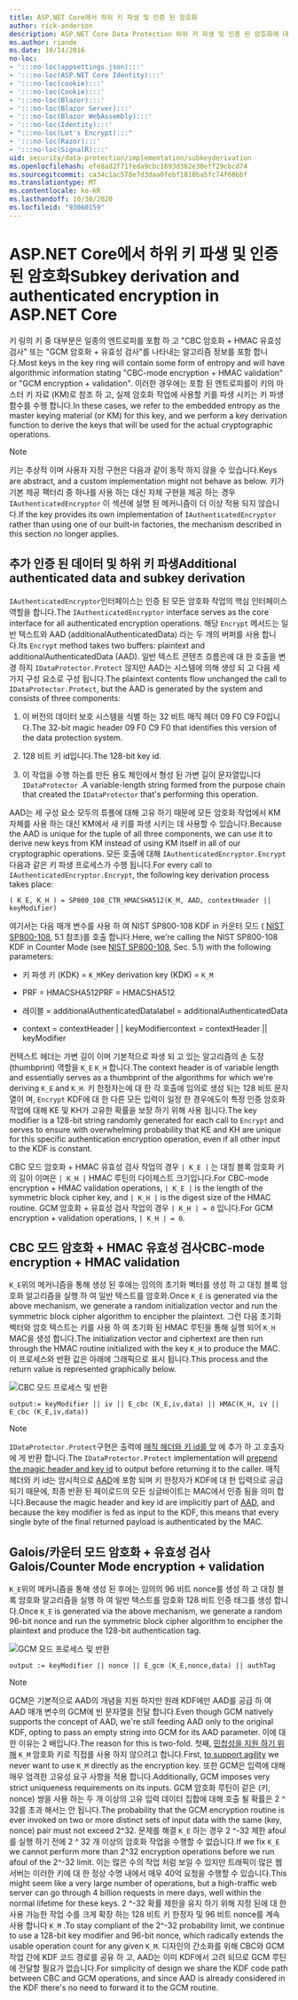 ```yaml
---
title: ASP.NET Core에서 하위 키 파생 및 인증 된 암호화
author: rick-anderson
description: ASP.NET Core Data Protection 하위 키 파생 및 인증 된 암호화에 대 한 구현 세부 정보를 알아봅니다.
ms.author: riande
ms.date: 10/14/2016
no-loc:
- ':::no-loc(appsettings.json):::'
- ':::no-loc(ASP.NET Core Identity):::'
- ':::no-loc(cookie):::'
- ':::no-loc(Cookie):::'
- ':::no-loc(Blazor):::'
- ':::no-loc(Blazor Server):::'
- ':::no-loc(Blazor WebAssembly):::'
- ':::no-loc(Identity):::'
- ":::no-loc(Let's Encrypt):::"
- ':::no-loc(Razor):::'
- ':::no-loc(SignalR):::'
uid: security/data-protection/implementation/subkeyderivation
ms.openlocfilehash: efe8ad2f71feda9cbc1693d362e30eff29cbcd74
ms.sourcegitcommit: ca34c1ac578e7d3daa0febf1810ba5fc74f60bbf
ms.translationtype: MT
ms.contentlocale: ko-KR
ms.lasthandoff: 10/30/2020
ms.locfileid: "93060159"
---
```

# <a name="subkey-derivation-and-authenticated-encryption-in-aspnet-core"></a><span data-ttu-id="de509-103">ASP.NET Core에서 하위 키 파생 및 인증 된 암호화</span><span class="sxs-lookup"><span data-stu-id="de509-103">Subkey derivation and authenticated encryption in ASP.NET Core</span></span>

<a name="data-protection-implementation-subkey-derivation"></a>

<span data-ttu-id="de509-104">키 링의 키 중 대부분은 일종의 엔트로피를 포함 하 고 "CBC 암호화 + HMAC 유효성 검사" 또는 "GCM 암호화 + 유효성 검사"를 나타내는 알고리즘 정보를 포함 합니다.</span><span class="sxs-lookup"><span data-stu-id="de509-104">Most keys in the key ring will contain some form of entropy and will have algorithmic information stating "CBC-mode encryption + HMAC validation" or "GCM encryption + validation".</span></span> <span data-ttu-id="de509-105">이러한 경우에는 포함 된 엔트로피를이 키의 마스터 키 자료 (KM)로 참조 하 고, 실제 암호화 작업에 사용할 키를 파생 시키는 키 파생 함수를 수행 합니다.</span><span class="sxs-lookup"><span data-stu-id="de509-105">In these cases, we refer to the embedded entropy as the master keying material (or KM) for this key, and we perform a key derivation function to derive the keys that will be used for the actual cryptographic operations.</span></span>

> [!NOTE]
> <span data-ttu-id="de509-106">키는 추상적 이며 사용자 지정 구현은 다음과 같이 동작 하지 않을 수 있습니다.</span><span class="sxs-lookup"><span data-stu-id="de509-106">Keys are abstract, and a custom implementation might not behave as below.</span></span> <span data-ttu-id="de509-107">키가 기본 제공 팩터리 중 하나를 사용 하는 대신 자체 구현을 제공 하는 경우 `IAuthenticatedEncryptor` 이 섹션에 설명 된 메커니즘이 더 이상 적용 되지 않습니다.</span><span class="sxs-lookup"><span data-stu-id="de509-107">If the key provides its own implementation of `IAuthenticatedEncryptor` rather than using one of our built-in factories, the mechanism described in this section no longer applies.</span></span>

<a name="data-protection-implementation-subkey-derivation-aad"></a>

## <a name="additional-authenticated-data-and-subkey-derivation"></a><span data-ttu-id="de509-108">추가 인증 된 데이터 및 하위 키 파생</span><span class="sxs-lookup"><span data-stu-id="de509-108">Additional authenticated data and subkey derivation</span></span>

<span data-ttu-id="de509-109">`IAuthenticatedEncryptor`인터페이스는 인증 된 모든 암호화 작업의 핵심 인터페이스 역할을 합니다.</span><span class="sxs-lookup"><span data-stu-id="de509-109">The `IAuthenticatedEncryptor` interface serves as the core interface for all authenticated encryption operations.</span></span> <span data-ttu-id="de509-110">해당 `Encrypt` 메서드는 일반 텍스트와 AAD (additionalAuthenticatedData) 라는 두 개의 버퍼를 사용 합니다.</span><span class="sxs-lookup"><span data-stu-id="de509-110">Its `Encrypt` method takes two buffers: plaintext and additionalAuthenticatedData (AAD).</span></span> <span data-ttu-id="de509-111">일반 텍스트 콘텐츠 흐름은에 대 한 호출을 변경 하지 `IDataProtector.Protect` 않지만 AAD는 시스템에 의해 생성 되 고 다음 세 가지 구성 요소로 구성 됩니다.</span><span class="sxs-lookup"><span data-stu-id="de509-111">The plaintext contents flow unchanged the call to `IDataProtector.Protect`, but the AAD is generated by the system and consists of three components:</span></span>

1. <span data-ttu-id="de509-112">이 버전의 데이터 보호 시스템을 식별 하는 32 비트 매직 헤더 09 F0 C9 F0입니다.</span><span class="sxs-lookup"><span data-stu-id="de509-112">The 32-bit magic header 09 F0 C9 F0 that identifies this version of the data protection system.</span></span>

2. <span data-ttu-id="de509-113">128 비트 키 id입니다.</span><span class="sxs-lookup"><span data-stu-id="de509-113">The 128-bit key id.</span></span>

3. <span data-ttu-id="de509-114">이 작업을 수행 하는를 만든 용도 체인에서 형성 된 가변 길이 문자열입니다 `IDataProtector` .</span><span class="sxs-lookup"><span data-stu-id="de509-114">A variable-length string formed from the purpose chain that created the `IDataProtector` that's performing this operation.</span></span>

<span data-ttu-id="de509-115">AAD는 세 구성 요소 모두의 튜플에 대해 고유 하기 때문에 모든 암호화 작업에서 KM 자체를 사용 하는 대신 KM에서 새 키를 파생 시키는 데 사용할 수 있습니다.</span><span class="sxs-lookup"><span data-stu-id="de509-115">Because the AAD is unique for the tuple of all three components, we can use it to derive new keys from KM instead of using KM itself in all of our cryptographic operations.</span></span> <span data-ttu-id="de509-116">모든 호출에 대해 `IAuthenticatedEncryptor.Encrypt` 다음과 같은 키 파생 프로세스가 수행 됩니다.</span><span class="sxs-lookup"><span data-stu-id="de509-116">For every call to `IAuthenticatedEncryptor.Encrypt`, the following key derivation process takes place:</span></span>

`( K_E, K_H ) = SP800_108_CTR_HMACSHA512(K_M, AAD, contextHeader || keyModifier)`

<span data-ttu-id="de509-117">여기서는 다음 매개 변수를 사용 하 여 NIST SP800-108 KDF in 카운터 모드 ( [NIST SP800-108](https://nvlpubs.nist.gov/nistpubs/Legacy/SP/nistspecialpublication800-108.pdf), 5.1 참조)를 호출 합니다.</span><span class="sxs-lookup"><span data-stu-id="de509-117">Here, we're calling the NIST SP800-108 KDF in Counter Mode (see [NIST SP800-108](https://nvlpubs.nist.gov/nistpubs/Legacy/SP/nistspecialpublication800-108.pdf), Sec. 5.1) with the following parameters:</span></span>

* <span data-ttu-id="de509-118">키 파생 키 (KDK) = `K_M`</span><span class="sxs-lookup"><span data-stu-id="de509-118">Key derivation key (KDK) = `K_M`</span></span>

* <span data-ttu-id="de509-119">PRF = HMACSHA512</span><span class="sxs-lookup"><span data-stu-id="de509-119">PRF = HMACSHA512</span></span>

* <span data-ttu-id="de509-120">레이블 = additionalAuthenticatedData</span><span class="sxs-lookup"><span data-stu-id="de509-120">label = additionalAuthenticatedData</span></span>

* <span data-ttu-id="de509-121">context = contextHeader | | keyModifier</span><span class="sxs-lookup"><span data-stu-id="de509-121">context = contextHeader || keyModifier</span></span>

<span data-ttu-id="de509-122">컨텍스트 헤더는 가변 길이 이며 기본적으로 파생 되 고 있는 알고리즘의 손 도장 (thumbprint) 역할을 `K_E` `K_H` 합니다.</span><span class="sxs-lookup"><span data-stu-id="de509-122">The context header is of variable length and essentially serves as a thumbprint of the algorithms for which we're deriving `K_E` and `K_H`.</span></span> <span data-ttu-id="de509-123">키 한정자는에 대 한 각 호출에 임의로 생성 되는 128 비트 문자열이 며, `Encrypt` KDF에 대 한 다른 모든 입력이 일정 한 경우에도이 특정 인증 암호화 작업에 대해 KE 및 KH가 고유한 확률을 보장 하기 위해 사용 됩니다.</span><span class="sxs-lookup"><span data-stu-id="de509-123">The key modifier is a 128-bit string randomly generated for each call to `Encrypt` and serves to ensure with overwhelming probability that KE and KH are unique for this specific authentication encryption operation, even if all other input to the KDF is constant.</span></span>

<span data-ttu-id="de509-124">CBC 모드 암호화 + HMAC 유효성 검사 작업의 경우 `| K_E |` 는 대칭 블록 암호화 키의 길이 이며은 `| K_H |` HMAC 루틴의 다이제스트 크기입니다.</span><span class="sxs-lookup"><span data-stu-id="de509-124">For CBC-mode encryption + HMAC validation operations, `| K_E |` is the length of the symmetric block cipher key, and `| K_H |` is the digest size of the HMAC routine.</span></span> <span data-ttu-id="de509-125">GCM 암호화 + 유효성 검사 작업의 경우 `| K_H | = 0` 입니다.</span><span class="sxs-lookup"><span data-stu-id="de509-125">For GCM encryption + validation operations, `| K_H | = 0`.</span></span>

## <a name="cbc-mode-encryption--hmac-validation"></a><span data-ttu-id="de509-126">CBC 모드 암호화 + HMAC 유효성 검사</span><span class="sxs-lookup"><span data-stu-id="de509-126">CBC-mode encryption + HMAC validation</span></span>

<span data-ttu-id="de509-127">`K_E`위의 메커니즘을 통해 생성 된 후에는 임의의 초기화 벡터를 생성 하 고 대칭 블록 암호화 알고리즘을 실행 하 여 일반 텍스트를 암호화.</span><span class="sxs-lookup"><span data-stu-id="de509-127">Once `K_E` is generated via the above mechanism, we generate a random initialization vector and run the symmetric block cipher algorithm to encipher the plaintext.</span></span> <span data-ttu-id="de509-128">그런 다음 초기화 벡터와 암호 텍스트는 키를 사용 하 여 초기화 된 HMAC 루틴을 통해 실행 되어 `K_H` MAC을 생성 합니다.</span><span class="sxs-lookup"><span data-stu-id="de509-128">The initialization vector and ciphertext are then run through the HMAC routine initialized with the key `K_H` to produce the MAC.</span></span> <span data-ttu-id="de509-129">이 프로세스와 반환 값은 아래에 그래픽으로 표시 됩니다.</span><span class="sxs-lookup"><span data-stu-id="de509-129">This process and the return value is represented graphically below.</span></span>

![CBC 모드 프로세스 및 반환](subkeyderivation/_static/cbcprocess.png)

`output:= keyModifier || iv || E_cbc (K_E,iv,data) || HMAC(K_H, iv || E_cbc (K_E,iv,data))`

> [!NOTE]
> <span data-ttu-id="de509-131">`IDataProtector.Protect`구현은 출력에 [매직 헤더와 키 id를 앞](xref:security/data-protection/implementation/authenticated-encryption-details) 에 추가 하 고 호출자에 게 반환 합니다.</span><span class="sxs-lookup"><span data-stu-id="de509-131">The `IDataProtector.Protect` implementation will [prepend the magic header and key id](xref:security/data-protection/implementation/authenticated-encryption-details) to output before returning it to the caller.</span></span> <span data-ttu-id="de509-132">매직 헤더와 키 id는 암시적으로 [AAD](xref:security/data-protection/implementation/subkeyderivation#data-protection-implementation-subkey-derivation-aad)에 포함 되며 키 한정자가 KDF에 대 한 입력으로 공급 되기 때문에, 최종 반환 된 페이로드의 모든 싱글바이트는 MAC에서 인증 됨을 의미 합니다.</span><span class="sxs-lookup"><span data-stu-id="de509-132">Because the magic header and key id are implicitly part of [AAD](xref:security/data-protection/implementation/subkeyderivation#data-protection-implementation-subkey-derivation-aad), and because the key modifier is fed as input to the KDF, this means that every single byte of the final returned payload is authenticated by the MAC.</span></span>

## <a name="galoiscounter-mode-encryption--validation"></a><span data-ttu-id="de509-133">Galois/카운터 모드 암호화 + 유효성 검사</span><span class="sxs-lookup"><span data-stu-id="de509-133">Galois/Counter Mode encryption + validation</span></span>

<span data-ttu-id="de509-134">`K_E`위의 메커니즘을 통해 생성 된 후에는 임의의 96 비트 nonce를 생성 하 고 대칭 블록 암호화 알고리즘을 실행 하 여 일반 텍스트를 암호화 128 비트 인증 태그를 생성 합니다.</span><span class="sxs-lookup"><span data-stu-id="de509-134">Once `K_E` is generated via the above mechanism, we generate a random 96-bit nonce and run the symmetric block cipher algorithm to encipher the plaintext and produce the 128-bit authentication tag.</span></span>

![GCM 모드 프로세스 및 반환](subkeyderivation/_static/galoisprocess.png)

`output := keyModifier || nonce || E_gcm (K_E,nonce,data) || authTag`

> [!NOTE]
> <span data-ttu-id="de509-136">GCM은 기본적으로 AAD의 개념을 지원 하지만 원래 KDF에만 AAD를 공급 하 여 AAD 매개 변수의 GCM에 빈 문자열을 전달 합니다.</span><span class="sxs-lookup"><span data-stu-id="de509-136">Even though GCM natively supports the concept of AAD, we're still feeding AAD only to the original KDF, opting to pass an empty string into GCM for its AAD parameter.</span></span> <span data-ttu-id="de509-137">이에 대 한 이유는 2 배입니다.</span><span class="sxs-lookup"><span data-stu-id="de509-137">The reason for this is two-fold.</span></span> <span data-ttu-id="de509-138">첫째, [민첩성을 지원 하기 위해](xref:security/data-protection/implementation/context-headers#data-protection-implementation-context-headers) `K_M` 암호화 키로 직접를 사용 하지 않으려고 합니다.</span><span class="sxs-lookup"><span data-stu-id="de509-138">First, [to support agility](xref:security/data-protection/implementation/context-headers#data-protection-implementation-context-headers) we never want to use `K_M` directly as the encryption key.</span></span> <span data-ttu-id="de509-139">또한 GCM은 입력에 대해 매우 엄격한 고유성 요구 사항을 적용 합니다.</span><span class="sxs-lookup"><span data-stu-id="de509-139">Additionally, GCM imposes very strict uniqueness requirements on its inputs.</span></span> <span data-ttu-id="de509-140">GCM 암호화 루틴이 같은 (키, nonce) 쌍을 사용 하는 두 개 이상의 고유 입력 데이터 집합에 대해 호출 될 확률은 2 ^ 32를 초과 해서는 안 됩니다.</span><span class="sxs-lookup"><span data-stu-id="de509-140">The probability that the GCM encryption routine is ever invoked on two or more distinct sets of input data with the same (key, nonce) pair must not exceed 2^32.</span></span> <span data-ttu-id="de509-141">문제를 해결 `K_E` 하는 경우 2 ^-32 제한 afoul를 실행 하기 전에 2 ^ 32 개 이상의 암호화 작업을 수행할 수 없습니다.</span><span class="sxs-lookup"><span data-stu-id="de509-141">If we fix `K_E` we cannot perform more than 2^32 encryption operations before we run afoul of the 2^-32 limit.</span></span> <span data-ttu-id="de509-142">이는 많은 수의 작업 처럼 보일 수 있지만 트래픽이 많은 웹 서버는 이러한 키에 대 한 정상 수명 내에서 매우 40억 요청을 수행할 수 있습니다.</span><span class="sxs-lookup"><span data-stu-id="de509-142">This might seem like a very large number of operations, but a high-traffic web server can go through 4 billion requests in mere days, well within the normal lifetime for these keys.</span></span> <span data-ttu-id="de509-143">2 ^-32 확률 제한을 유지 하기 위해 지정 된에 대 한 사용 가능한 작업 수를 크게 확장 하는 128 비트 키 한정자 및 96 비트 nonce를 계속 사용 합니다 `K_M` .</span><span class="sxs-lookup"><span data-stu-id="de509-143">To stay compliant of the 2^-32 probability limit, we continue to use a 128-bit key modifier and 96-bit nonce, which radically extends the usable operation count for any given `K_M`.</span></span> <span data-ttu-id="de509-144">디자인의 간소화를 위해 CBC와 GCM 작업 간에 KDF 코드 경로를 공유 하 고, AAD는 이미 KDF에서 고려 되므로 GCM 루틴에 전달할 필요가 없습니다.</span><span class="sxs-lookup"><span data-stu-id="de509-144">For simplicity of design we share the KDF code path between CBC and GCM operations, and since AAD is already considered in the KDF there's no need to forward it to the GCM routine.</span></span>
